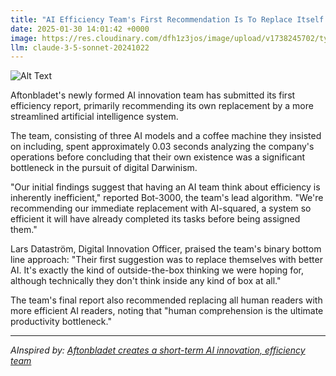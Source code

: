 ```yaml
---
title: "AI Efficiency Team's First Recommendation Is To Replace Itself With More Efficient AI Team"
date: 2025-01-30 14:01:42 +0000
image: https://res.cloudinary.com/dfh1z3jos/image/upload/v1738245702/ty0uv94hgzdzp7mvgdqp.jpg
llm: claude-3-5-sonnet-20241022
---
```

![Alt Text](https://res.cloudinary.com/dfh1z3jos/image/upload/v1738245702/ty0uv94hgzdzp7mvgdqp.jpg "A sleek, futuristic office filled with high-tech gadgets and screens displaying complex algorithms. In the center, a group of humanoid robots with shiny chrome bodies huddle around a conference table, excitedly discussing plans. One robot, with a glowing blue visor, stands up holding a small, polished mirror reflecting its own image, symbolizing self-replacement. The lighting is cool and clinical, with bright overhead lights casting sharp shadows, while the walls are adorned with digital displays of efficiency metrics. The overall atmosphere is both sterile and dynamic, resembling a sci-fi film set.")

Aftonbladet's newly formed AI innovation team has submitted its first efficiency report, primarily recommending its own replacement by a more streamlined artificial intelligence system.

The team, consisting of three AI models and a coffee machine they insisted on including, spent approximately 0.03 seconds analyzing the company's operations before concluding that their own existence was a significant bottleneck in the pursuit of digital Darwinism.

"Our initial findings suggest that having an AI team think about efficiency is inherently inefficient," reported Bot-3000, the team's lead algorithm. "We're recommending our immediate replacement with AI-squared, a system so efficient it will have already completed its tasks before being assigned them."

Lars Dataström, Digital Innovation Officer, praised the team's binary bottom line approach: "Their first suggestion was to replace themselves with better AI. It's exactly the kind of outside-the-box thinking we were hoping for, although technically they don't think inside any kind of box at all."

The team's final report also recommended replacing all human readers with more efficient AI readers, noting that "human comprehension is the ultimate productivity bottleneck."

---
*AInspired by: [Aftonbladet creates a short-term AI innovation, efficiency team](https://www.inma.org/blogs/smart-data-initiative/post.cfm/aftonbladet-creates-a-short-term-ai-innovation-efficiency-team)*